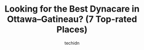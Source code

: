 ---
layout: ampstory
image: https://i0.wp.com/www.auto.or.id/wp-content/uploads/2023/06/dynacare-laboratory-and-health-services-centre-0-ottawa-gatineau-1686322992.jpeg?resize=640,853
author: techidn
featured: false
description: Ottawa–Gatineau, Ontario / Quebec, Canada is a haven for Dynacare enthusiasts, boasting an impressive array of 7 top-notch establishments. Whether youre a seasoned connoisseur or simply c
title: Looking for the Best Dynacare in Ottawa–Gatineau? (7 Top-rated Places)
cover:
   title: Looking for the Best Dynacare in Ottawa–Gatineau? (7 Top-rated Places)
   subtitle: AUTO.OR.ID
   background: https://www.auto.or.id/wp-content/uploads/2023/06/dynacare-laboratory-and-health-services-centre-0-ottawa-gatineau-1686322992.jpeg

pages: 
 - layout: thirds
   top: <h1>#1 Dynacare Laboratory and Health Services Centre</h1>
   bottom: "<p>My wife and I chose this location because one can book an appointment instead of the nonsense- book- online and wait for notification to go in stuff. The location closest</p>"
   background: https://www.auto.or.id/wp-content/uploads/2023/06/dynacare-laboratory-and-health-services-centre-1-ottawa-gatineau-1686322993.jpeg
   backgroundblur: true
 - layout: thirds
   top: <h1>#2 Dynacare Centre de services de santé et de laboratoire</h1>
   bottom: "<p>195 Bd Gréber Suite 101A, Gatineau, Quebec J8T 6K2, Canada</p>"
   background: https://www.auto.or.id/wp-content/uploads/2023/06/dynacare-laboratory-and-health-services-centre-2-ottawa-gatineau-1686322993.jpeg
   cta:
      link: https://www.auto.or.id/looking-for-the-best-dynacare-in-ottawa-gatineau-7-top-rated-places/
      text: Looking for the Best Dynacare in Ottawa–Gatineau? (7 Top-rated Places)
 - layout: thirds
   top: <h1>#3 Dynacare Centre de services de santé et de laboratoire</h1>
   bottom: "<p>15 Bd Montclair #202, Gatineau, QC J8Y 2E2, Canada</p>"
   background: https://images.unsplash.com/photo-1541443131876-44b03de101c5?ixlib=rb-4.0.3&ixid=MnwxMjA3fDB8MHxwaG90by1wYWdlfHx8fGVufDB8fHx8&auto=format&fit=crop&w=640&h=853&q=80
   cta:
      link: https://www.auto.or.id/looking-for-the-best-dynacare-in-ottawa-gatineau-7-top-rated-places/
      text: Looking for the Best Dynacare in Ottawa–Gatineau? (7 Top-rated Places)
 - layout: thirds
   top: <h1>#4 Dynacare Laboratory and Health Services Centre</h1>
   bottom: "<p>101-204 Chem. dAylmer, Gatineau, QC J9H 1A1, Canada</p>"
   background: https://images.unsplash.com/photo-1512374554703-ce361659d5ce?ixlib=rb-4.0.3&ixid=MnwxMjA3fDB8MHxwaG90by1wYWdlfHx8fGVufDB8fHx8&auto=format&fit=crop&w=640&h=853&q=80
   cta:
      link: https://www.auto.or.id/looking-for-the-best-dynacare-in-ottawa-gatineau-7-top-rated-places/
      text: Looking for the Best Dynacare in Ottawa–Gatineau? (7 Top-rated Places)
 - layout: thirds
   top: <h1>#5 Dynacare Centre de services de santé et de laboratoire</h1>
   bottom: "<p>165 Bd Saint-Raymond #111, Gatineau, Quebec J8Y 0A7, Canada</p>"
   background: https://images.unsplash.com/photo-1596179570006-e6b11fac059b?ixlib=rb-4.0.3&ixid=MnwxMjA3fDB8MHxwaG90by1wYWdlfHx8fGVufDB8fHx8&auto=format&fit=crop&w=640&h=853&q=80
   cta:
      link: https://www.auto.or.id/looking-for-the-best-dynacare-in-ottawa-gatineau-7-top-rated-places/
      text: Looking for the Best Dynacare in Ottawa–Gatineau? (7 Top-rated Places)
 - layout: thirds
   top: <h1>#6 Gamma Dynacare</h1>
   bottom: "<p>595 Montréal Rd #110, Ottawa, ON K1K 4L2, Canada</p>"
   background: https://images.unsplash.com/photo-1494976388531-d1058494cdd8?ixlib=rb-4.0.3&ixid=MnwxMjA3fDB8MHxwaG90by1wYWdlfHx8fGVufDB8fHx8&auto=format&fit=crop&w=640&h=853&q=80
   cta:
      link: https://www.auto.or.id/looking-for-the-best-dynacare-in-ottawa-gatineau-7-top-rated-places/
      text: Looking for the Best Dynacare in Ottawa–Gatineau? (7 Top-rated Places)
 - layout: thirds
   top: <h1>#7 Dynacare Laboratory and Health Services Centre</h1>
   bottom: "<p>2446 Bank St #105, Ottawa, ON K1V 1A4, Canada</p>"
   background: https://images.unsplash.com/photo-1517672651691-24622a91b550?ixlib=rb-4.0.3&ixid=MnwxMjA3fDB8MHxwaG90by1wYWdlfHx8fGVufDB8fHx8&auto=format&fit=crop&w=640&h=853&q=80
   cta:
      link: https://www.auto.or.id/looking-for-the-best-dynacare-in-ottawa-gatineau-7-top-rated-places/
      text: Looking for the Best Dynacare in Ottawa–Gatineau? (7 Top-rated Places)
 - layout: thirds
   middle: Continue reading...
   background: https://images.unsplash.com/photo-1573806719978-9f22b2360fad?ixlib=rb-4.0.3&ixid=MnwxMjA3fDB8MHxwaG90by1wYWdlfHx8fGVufDB8fHx8&auto=format&fit=crop&w=640&h=853&q=80
   cta:
      link: https://www.auto.or.id/looking-for-the-best-dynacare-in-ottawa-gatineau-7-top-rated-places/
      text: Looking for the Best Dynacare in Ottawa–Gatineau? (7 Top-rated Places)

---